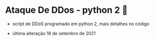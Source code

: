 #  Ataque De DDos - python 2 🐍 
 - script de DDoS programado em python 2, mais detalhes no código

- última alteração 18 de setembro de 2021
